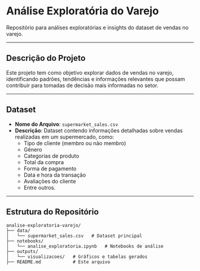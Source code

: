 # Análise Exploratória do Varejo

Repositório para análises exploratórias e insights do dataset de vendas no varejo.

---

## Descrição do Projeto
Este projeto tem como objetivo explorar dados de vendas no varejo, identificando padrões, tendências e informações relevantes que possam contribuir para tomadas de decisão mais informadas no setor.

---

## Dataset
- **Nome do Arquivo**: `supermarket_sales.csv`
- **Descrição**: Dataset contendo informações detalhadas sobre vendas realizadas em um supermercado, como:
  - Tipo de cliente (membro ou não membro)
  - Gênero
  - Categorias de produto
  - Total da compra
  - Forma de pagamento
  - Data e hora da transação
  - Avaliações do cliente
  - Entre outros.

---

## Estrutura do Repositório
```plaintext
analise-exploratoria-varejo/
├── data/
│   └── supermarket_sales.csv   # Dataset principal
├── notebooks/
│   └── analise_exploratoria.ipynb   # Notebooks de análise
├── outputs/
│   └── visualizacoes/   # Gráficos e tabelas gerados
├── README.md            # Este arquivo

